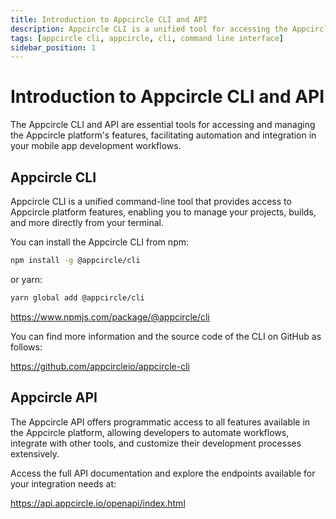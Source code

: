 ```yaml
---
title: Introduction to Appcircle CLI and API
description: Appcircle CLI is a unified tool for accessing the Appcircle platform features from the command line.
tags: [appcircle cli, appcircle, cli, command line interface]
sidebar_position: 1
---
```


# Introduction to Appcircle CLI and API

The Appcircle CLI and API are essential tools for accessing and managing the Appcircle platform's features, facilitating automation and integration in your mobile app development workflows.

## Appcircle CLI

Appcircle CLI is a unified command-line tool that provides access to Appcircle platform features, enabling you to manage your projects, builds, and more directly from your terminal.

You can install the Appcircle CLI from npm:

```bash
npm install -g @appcircle/cli
```

or yarn:

```bash
yarn global add @appcircle/cli
```

https://www.npmjs.com/package/@appcircle/cli

You can find more information and the source code of the CLI on GitHub as follows:

https://github.com/appcircleio/appcircle-cli

## Appcircle API

The Appcircle API offers programmatic access to all features available in the Appcircle platform, allowing developers to automate workflows, integrate with other tools, and customize their development processes extensively.

Access the full API documentation and explore the endpoints available for your integration needs at:

https://api.appcircle.io/openapi/index.html
